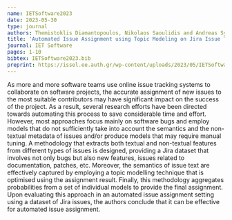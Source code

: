 ```yaml
---
name: IETSoftware2023
date: 2023-05-30
type: journal
authors: Themistoklis Diamantopoulos, Nikolaos Saoulidis and Andreas Symeonidis
title: 'Automated Issue Assignment using Topic Modeling on Jira Issue Tracking Data'
journal: IET Software
pages: 1-10
bibtex: IETSoftware2023.bib
preprint: https://issel.ee.auth.gr/wp-content/uploads/2023/05/IETSoftware2023.pdf
---
```


As more and more software teams use online issue tracking systems to collaborate on software projects,
the accurate assignment of new issues to the most suitable contributors may have significant impact on
the success of the project. As a result, several research efforts have been directed towards automating
this process to save considerable time and effort. However, most approaches focus mainly on software
bugs and employ models that do not sufficiently take into account the semantics and the non-textual
metadata of issues and/or produce models that may require manual tuning. A methodology that extracts
both textual and non-textual features from different types of issues is designed, providing a Jira
dataset that involves not only bugs but also new features, issues related to documentation, patches,
etc. Moreover, the semantics of issue text are effectively captured by employing a topic modelling
technique that is optimised using the assignment result. Finally, this methodology aggregates
probabilities from a set of individual models to provide the final assignment. Upon evaluating this
approach in an automated issue assignment setting using a dataset of Jira issues, the authors conclude
that it can be effective for automated issue assignment.

